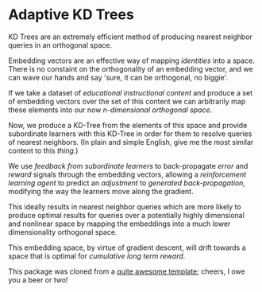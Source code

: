 # Adaptive KD Trees

KD Trees are an extremely efficient method of producing nearest neighbor queries in an orthogonal space.

Embedding vectors are an effective way of mapping *identities* into a space. There is no constaint on the orthogonality of an embedding vector, and we can wave our hands and say 'sure, it can be orthogonal, no biggie'.

If we take a dataset of *educational instructional content* and produce a set of embedding vectors over the set of this content we can arbitrarily map these elements into our now *n-dimensional orthogonal space*.

Now, we produce a KD-Tree from the elements of this space and provide subordinate learners with this KD-Tree in order for them to resolve queries of nearest neighbors. (In plain and simple English, give me the most similar content to this *thing*.)

We use *feedback from subordinate learners* to back-propagate *error* and *reward* signals through the embedding vectors, allowing a *reinforcement learning agent* to predict an *adjustment* to *generated back-propagation*, modifying the way the learners move along the gradient.

This ideally results in nearest neighbor queries which are more likely to produce optimal results for queries over a potentially highly dimensional and nonlinear space by mapping the embeddings into a much lower dimensionality orthogonal space.

This embedding space, by virtue of gradient descent, will drift towards a space that is optimal for *cumulative long term reward*.

This package was cloned from a [quite awesome template](https://github.com/AlexIoannides/py-package-template); cheers, I owe you a beer or two!